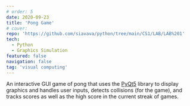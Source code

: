 ```yaml
---
# order: 5
date: 2020-09-23
title: 'Pong Game'
# cover: 
repo: 'https://github.com/siavava/python/tree/main/CS1/LAB/LAB%201'
tech:
  - Python
  - Graphics Simulation
featured: false
navigation: false
tag: 'visual computing'
---
```


An interactive GUI game of pong that uses the [PyQt5][pyqt5]
library to display graphics and handles user inputs, detects collisions (for the game),
and tracks scores as well as the high score in the current streak of games.

[pyqt5]: https://pypi.org/project/PyQt5/
